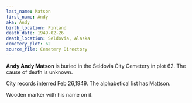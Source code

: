 ```yaml
---
last_name: Matson
first_name: Andy
aka: Andy
birth_location: Finland
death_date: 1949-02-26
death_location: Seldovia, Alaska
cemetery_plot: 62
source_file: Cemetery Directory
---
```

**Andy  Andy Matson** is buried in the Seldovia City Cemetery in plot 62.  The cause of death is unknown.

City records interred Feb 26,1949. The alphabetical list has Mattson.

Wooden marker with his name on it.
